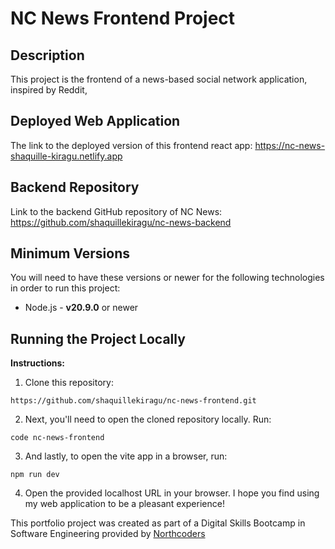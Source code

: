 # NC News Frontend Project

## Description

This project is the frontend of a news-based social network application, inspired by Reddit,

## Deployed Web Application

The link to the deployed version of this frontend react app: https://nc-news-shaquille-kiragu.netlify.app

## Backend Repository

Link to the backend GitHub repository of NC News: https://github.com/shaquillekiragu/nc-news-backend

## Minimum Versions

You will need to have these versions or newer for the following technologies in order to run this project:

- Node.js - **v20.9.0** or newer

## Running the Project Locally

**Instructions:**

1. Clone this repository:

```
https://github.com/shaquillekiragu/nc-news-frontend.git
```

2. Next, you'll need to open the cloned repository locally. Run:

```
code nc-news-frontend
```

3. And lastly, to open the vite app in a browser, run:

```
npm run dev
```

4. Open the provided localhost URL in your browser. I hope you find using my web application to be a pleasant experience!

This portfolio project was created as part of a Digital Skills Bootcamp in Software Engineering provided by [Northcoders](https://northcoders.com/)
